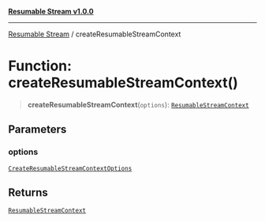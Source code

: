 [**Resumable Stream v1.0.0**](../README.md)

***

[Resumable Stream](../README.md) / createResumableStreamContext

# Function: createResumableStreamContext()

> **createResumableStreamContext**(`options`): [`ResumableStreamContext`](../interfaces/ResumableStreamContext.md)

## Parameters

### options

[`CreateResumableStreamContextOptions`](../interfaces/CreateResumableStreamContextOptions.md)

## Returns

[`ResumableStreamContext`](../interfaces/ResumableStreamContext.md)
